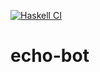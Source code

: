[![Haskell CI](https://github.com/mazhuravlev/echo-bot/actions/workflows/haskell.yml/badge.svg)](https://github.com/mazhuravlev/echo-bot/actions/workflows/haskell.yml)

# echo-bot

